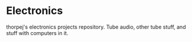 # Electronics
thorpej's electronics projects repository.  Tube audio, other tube stuff, and stuff with computers in it.
